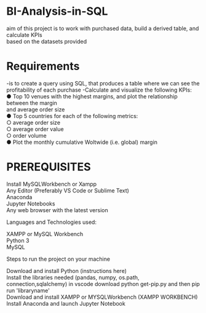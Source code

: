 # BI-Analysis-in-SQL
aim of this project is to work with purchased data, build a derived table, and calculate KPIs<br>
based on the datasets provided


# Requirements
-is to create a query using SQL, that produces a table where we can see the profitability of each
purchase
-Calculate and visualize the following KPIs:<br>
  ● Top 10 venues with the highest margins, and plot the relationship between the margin<br>
    and average order size<br>
  ● Top 5 countries for each of the following metrics:<br>
      ○ average order size<br>
      ○ average order value<br>
      ○ order volume<br>
  ● Plot the monthly cumulative Woltwide (i.e. global) margin<br>
  
# PREREQUISITES<br>
Install MySQLWorkbench or Xampp<br>
Any Editor (Preferably VS Code or Sublime Text)<br>
Anaconda<br>
Jupyter Notebooks<br>
Any web browser with the latest version<br>

Languages and Technologies used:<br>

XAMPP or MySQL Workbench<br>
Python 3<br>
MySQL<br>

Steps to run the project on your machine<br>

Download and install Python (instructions here)<br>
Install the libraries needed (pandas, numpy, os.path, connection,sqlalchemy) in vscode download python get-pip.py and then pip run 'libraryname'<br>
Download and install XAMPP or MYSQLWorkbench (XAMPP WORKBENCH)<br>
Install Anaconda and launch Jupyter Notebook



